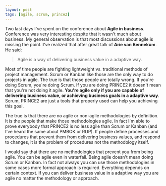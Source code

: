 ```yaml
---
layout: post
tags: [agile, scrum, prince2]
---
```

Two last days I've spent on the conference about **Agile in
business**. Conference was very interesting despite that it wasn't
much about business. My general observation is that most discussions
about agile is missing the point. I've realized that after great talk
of **Arie van Bennekum**. He said:

> Agile is a way of delivering business value in a adaptive way.

Most of time people are fighting lightweight vs. traditional methods
of project management. Scrum or Kanban like those are the only way to do
projects in agile. The true is that those
people are totally wrong. If you're doing Scrum, you're doing
Scrum. If you are doing PRINCE2 it doesn't mean that you're not doing
it agile. **You're agile only if you are capable of delivering business
value, or achieving business goals in a adaptive way**. Scrum, PRINCE2
are just a tools that properly used can help you achieving this goal.

The true is that there are no agile or non-agile methodologies by
definition. It is the people that make those methodologies agile. In
fact I'm able to prove everybody that PRINCE2 is no less agile than
Scrum or Kanban (and I've heard the same about PMBOK or RUP). If people
define processes and procedures that prevent them from delivering business
values, and respond to changes, it is the problem of procedures not
the methodology itself.

I would say that there are no methodologies that prevent you from being
agile. You can be agile even in waterfall. Being agile doesn't mean
doing Scrum or Kanban. In fact not always you can use those
methodologies in some cases more formal approach is
required. Everything depends on certain context. If you can deliver
business value in a adaptive way you are agile no matter the
methodology or approach.

